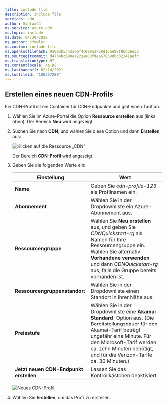 ```yaml
---
title: include file
description: include file
services: cdn
author: SyntaxC4
ms.service: azure-cdn
ms.topic: include
ms.date: 04/30/2020
ms.author: cfowler
ms.custom: include file
ms.openlocfilehash: 9a003b5c42a6ef4c699a3768d15ae08f86d56e52
ms.sourcegitcommit: d4734bc680ea221ea80fdea67859d6d32241aefc
ms.translationtype: HT
ms.contentlocale: de-DE
ms.lasthandoff: 02/14/2021
ms.locfileid: "100367288"
---
```

## <a name="create-a-new-cdn-profile"></a>Erstellen eines neuen CDN-Profils

Ein CDN-Profil ist ein Container für CDN-Endpunkte und gibt einen Tarif an.

1. Wählen Sie im Azure-Portal die Option **Ressource erstellen** aus (links oben). Der Bereich **Neu** wird angezeigt.
   
1. Suchen Sie nach **CDN**, und wählen Sie diese Option und dann **Erstellen** aus:
   
    ![Klicken auf die Ressource „CDN“](./media/cdn-create-profile/cdn-new-resource.png)

    Der Bereich **CDN-Profil** wird angezeigt.

1. Geben Sie die folgenden Werte ein:
   
    | Einstellung  | Wert |
    | -------- | ----- |
    | **Name** | Geben Sie *cdn-profile-123* als Profilnamen ein. |
    | **Abonnement** | Wählen Sie in der Dropdownliste ein Azure-Abonnement aus. |
    | **Ressourcengruppe** | Wählen Sie **Neu erstellen** aus, und geben Sie *CDNQuickstart-rg* als Namen für Ihre Ressourcengruppe ein. Wählen Sie alternativ **Vorhandene verwenden** und dann *CDNQuickstart-rg* aus, falls die Gruppe bereits vorhanden ist. | 
    | **Ressourcengruppenstandort** | Wählen Sie in der Dropdownliste einen Standort in Ihrer Nähe aus. |
    | **Preisstufe** | Wählen Sie in der Dropdownliste eine **Akamai Standard**-Option aus. (Die Bereitstellungsdauer für den Akamai-Tarif beträgt ungefähr eine Minute. Für den Microsoft-Tarif werden ca. zehn Minuten benötigt, und für die Verizon-Tarife ca. 30 Minuten.) |
    | **Jetzt neuen CDN-Endpunkt erstellen** | Lassen Sie das Kontrollkästchen deaktiviert. |  
   
    ![Neues CDN-Profil](./media/cdn-create-profile/cdn-new-profile.png)

1. Wählen Sie **Erstellen**, um das Profil zu erstellen.

